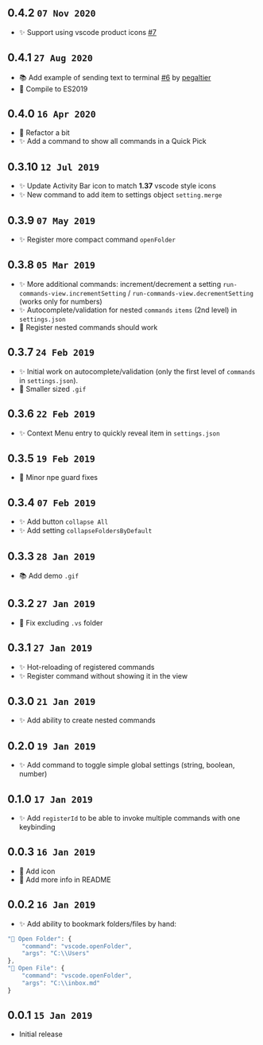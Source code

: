 ## 0.4.2 `07 Nov 2020`

- ✨ Support using vscode product icons [#7](https://github.com/usernamehw/vscode-run-commands-view/issues/7)

## 0.4.1 `27 Aug 2020`

- 📚 Add example of sending text to terminal [#6](https://github.com/usernamehw/vscode-run-commands-view/pull/6) by [pegaltier](https://github.com/pegaltier)
- 🔨 Compile to ES2019

## 0.4.0 `16 Apr 2020`

- 🔨 Refactor a bit
- ✨ Add a command to show all commands in a Quick Pick

## 0.3.10 `12 Jul 2019`

- ✨ Update Activity Bar icon to match **1.37** vscode style icons
- ✨ New command to add item to settings object `setting.merge`

## 0.3.9 `07 May 2019`

- ✨ Register more compact command `openFolder`

## 0.3.8 `05 Mar 2019`

- ✨ More additional commands: increment/decrement a setting `run-commands-view.incrementSetting` / `run-commands-view.decrementSetting` (works only for numbers)
- ✨ Autocomplete/validation for nested `commands` `items` (2nd level) in `settings.json`
- 🐛 Register nested commands should work

## 0.3.7 `24 Feb 2019`

- ✨ Initial work on autocomplete/validation (only the first level of `commands` in `settings.json`).
- 🔨 Smaller sized `.gif`

## 0.3.6 `22 Feb 2019`

- ✨ Context Menu entry to quickly reveal item in `settings.json`

## 0.3.5 `19 Feb 2019`

- 🔨 Minor npe guard fixes

## 0.3.4 `07 Feb 2019`

- ✨ Add button `collapse All`
- ✨ Add setting `collapseFoldersByDefault`

## 0.3.3 `28 Jan 2019`

- 📚 Add demo `.gif`

## 0.3.2 `27 Jan 2019`

- 🐛 Fix excluding `.vs` folder

## 0.3.1 `27 Jan 2019`

- ✨ Hot-reloading of registered commands
- ✨ Register command without showing it in the view

## 0.3.0 `21 Jan 2019`

- ✨ Add ability to create nested commands

## 0.2.0 `19 Jan 2019`

- ✨ Add command to toggle simple global settings (string, boolean, number)

## 0.1.0 `17 Jan 2019`

- ✨ Add `registerId` to be able to invoke multiple commands with one keybinding

## 0.0.3 `16 Jan 2019`

- 🔨 Add icon
- 📝 Add more info in README

## 0.0.2 `16 Jan 2019`

- ✨ Add ability to bookmark folders/files by hand:
```javascript
"📁 Open Folder": {
	"command": "vscode.openFolder",
	"args": "C:\\Users"
},
"📝 Open File": {
	"command": "vscode.openFolder",
	"args": "C:\\inbox.md"
}
```

## 0.0.1 `15 Jan 2019`

- Initial release
